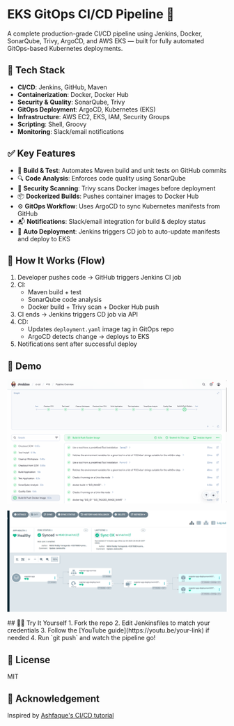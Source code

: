 # EKS GitOps CI/CD Pipeline 🚀  
A complete production-grade CI/CD pipeline using Jenkins, Docker, SonarQube, Trivy, ArgoCD, and AWS EKS — built for fully automated GitOps-based Kubernetes deployments.

## 🔧 Tech Stack
- **CI/CD**: Jenkins, GitHub, Maven
- **Containerization**: Docker, Docker Hub
- **Security & Quality**: SonarQube, Trivy
- **GitOps Deployment**: ArgoCD, Kubernetes (EKS)
- **Infrastructure**: AWS EC2, EKS, IAM, Security Groups
- **Scripting**: Shell, Groovy
- **Monitoring**: Slack/email notifications

## ✅ Key Features
- 🧪 **Build & Test**: Automates Maven build and unit tests on GitHub commits
- 🔍 **Code Analysis**: Enforces code quality using SonarQube
- 🔐 **Security Scanning**: Trivy scans Docker images before deployment
- 📦 **Dockerized Builds**: Pushes container images to Docker Hub
- ⚙️ **GitOps Workflow**: Uses ArgoCD to sync Kubernetes manifests from GitHub
- 📬 **Notifications**: Slack/email integration for build & deploy status
- 🔁 **Auto Deployment**: Jenkins triggers CD job to auto-update manifests and deploy to EKS


## 🚀 How It Works (Flow)
1. Developer pushes code → GitHub triggers Jenkins CI job
2. CI:
   - Maven build + test
   - SonarQube code analysis
   - Docker build + Trivy scan + Docker Hub push
3. CI ends → Jenkins triggers CD job via API
4. CD:
   - Updates `deployment.yaml` image tag in GitOps repo
   - ArgoCD detects change → deploys to EKS
5. Notifications sent after successful deploy

## 🧪 Demo
<p align="center">
  <img src="https://github.com/yerragondu/EKS-GitOps-Pipeline/blob/main/Images/Screenshot%202025-07-30%20210911.png" width="600"/>
</p>
<p align="center">
  <img src="https://github.com/yerragondu/EKS-GitOps-Pipeline/blob/main/Images/Screenshot%202025-07-30%20210712.png" width="600"/>
</p>
## 👨‍💻 Try It Yourself
1. Fork the repo
2. Edit Jenkinsfiles to match your credentials
3. Follow the [YouTube guide](https://youtu.be/your-link) if needed
4. Run `git push` and watch the pipeline go!

## 📜 License
MIT

## 🙌 Acknowledgement
Inspired by [Ashfaque's CI/CD tutorial](https://youtu.be/your-link)
